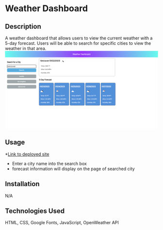 # Weather Dashboard

## Description

A weather dashboard that allows users to view the current weather with a 5-day forecast. Users will be able to search for specific cities to view the weather in that area.
![screenshot of application](/assets/images/GaOqQU8.png)

## Usage

*[Link to deployed site](https://ayesslee.github.io/weather-dashboard/)
* Enter a city name into the search box 
* forecast information will display on the page of searched city

## Installation

N/A

## Technologies Used

HTML, CSS, Google Fonts, JavaScript, OpenWeather API
